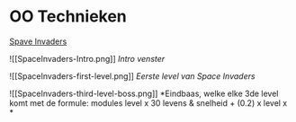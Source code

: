 # OO Technieken

[Spave Invaders](https://github.com/Koffiemolen/v3)


![[SpaceInvaders-Intro.png]]
*Intro venster*

![[SpaceInvaders-first-level.png]]
*Eerste level van Space Invaders*

![[SpaceInvaders-third-level-boss.png]]
*Eindbaas, welke elke 3de level komt met de formule: modules level x 30 levens & snelheid + (0.2) x level x *